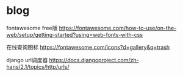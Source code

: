 # blog

fontawesome free版
https://fontawesome.com/how-to-use/on-the-web/setup/getting-started?using=web-fonts-with-css

在线查询图标
https://fontawesome.com/icons?d=gallery&q=trash


django url调度器
https://docs.djangoproject.com/zh-hans/2.1/topics/http/urls/